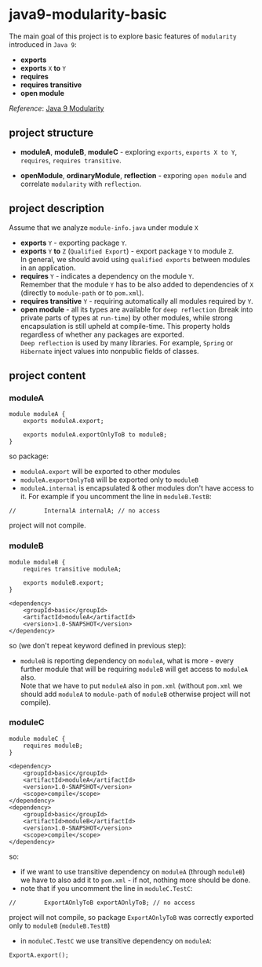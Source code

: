 # java9-modularity-basic
The main goal of this project is to explore basic features of 
`modularity` introduced in `Java 9`:  

* **exports**
* **exports** `X` **to** `Y`
* **requires**
* **requires transitive**
* **open module**

_Reference_: [Java 9 Modularity](https://www.amazon.com/Java-Modularity-Developing-Maintainable-Applications/dp/1491954167)  

## project structure
* **moduleA**, **moduleB**, **moduleC** - exploring `exports`, 
`exports X to Y`, `requires`, `requires transitive`.

* **openModule**, **ordinaryModule**, **reflection** - exporing 
`open module` and correlate `modularity` with `reflection`.

## project description
Assume that we analyze `module-info.java` under module `X`
* **exports** `Y` - exporting package `Y`.
* **exports** `Y` **to** `Z` (`Qualified Export`) - export package `Y` 
to module `Z`.  
In general, we should avoid using `qualified exports` between modules in 
an application.
* **requires** `Y` - indicates a dependency on the module `Y`.  
Remember that the module `Y` has to be also added to dependencies of `X`
(directly to `module-path` or to `pom.xml`).
* **requires transitive** `Y` - requiring automatically all modules 
required by `Y`.
* **open module** - all its types are available for `deep reflection` 
(break into private parts of types at `run-time`) by other modules, 
while strong encapsulation is still upheld at compile-time. 
This property holds regardless of whether any packages are exported.  
`Deep reflection` is used by many libraries. For example, `Spring` or 
`Hibernate` inject values into nonpublic fields of classes.

## project content
### **moduleA**
```
module moduleA {
    exports moduleA.export;
    
    exports moduleA.exportOnlyToB to moduleB;
}
```
so package:
* `moduleA.export` will be exported to other modules
* `moduleA.exportOnlyToB` will be exported only to `moduleB`
* `moduleA.internal` is encapsulated & other modules don't have access 
to it. For example if you uncomment the line in `moduleB.TestB`:
```
//        InternalA internalA; // no access
```
project will not compile.  

### **moduleB**
```
module moduleB {
    requires transitive moduleA;

    exports moduleB.export;
}
```
```
<dependency>
    <groupId>basic</groupId>
    <artifactId>moduleA</artifactId>
    <version>1.0-SNAPSHOT</version>
</dependency>
```
so (we don't repeat keyword defined in previous step):
* `moduleB` is reporting dependency on `moduleA`, what is more - every
further module that will be requiring `moduleB` will get access to 
`moduleA` also.  
Note that we have to put `moduleA` also in `pom.xml` (without `pom.xml` 
we should add `moduleA` to `module-path` of `moduleB` otherwise project 
will not compile).

### **moduleC**
```
module moduleC {
    requires moduleB;
}
```
```
<dependency>
    <groupId>basic</groupId>
    <artifactId>moduleA</artifactId>
    <version>1.0-SNAPSHOT</version>
    <scope>compile</scope>
</dependency>
<dependency>
    <groupId>basic</groupId>
    <artifactId>moduleB</artifactId>
    <version>1.0-SNAPSHOT</version>
    <scope>compile</scope>
</dependency>
```
so:
* if we want to use transitive dependency on `moduleA` (through 
`moduleB`) we have to also add it to `pom.xml` - if not, nothing more 
should be done.
* note that if you uncomment the line in `moduleC.TestC`:
```
//        ExportAOnlyToB exportAOnlyToB; // no access
```
project will not compile, so package `ExportAOnlyToB` was correctly 
exported only to `moduleB` (`moduleB.TestB`)
* in `moduleC.TestC` we use transitive dependency on `moduleA`:
```
ExportA.export();
```
